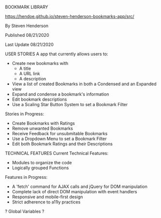 BOOKMARK LIBRARY


https://hendoe.github.io/steven-henderson-bookmarks-app/src/


By Steven Henderson

Published 08/21/2020

Last Update 08/21/2020

USER STORIES
A app that currently allows users to:
- Create new bookmarks with
    - A title
    - A URL link
    - A description
- View a list of created Bookmarks in both a Condensed and an Expanded view
- Expand and condense a bookmark's information
- Edit bookmark descriptions
- Use a Scaling Star Button System to set a Bookmark Filter

Stories in Progress:
- Create Bookmarks with Ratings
- Remove unwanted Bookmarks
- Receive Feedback for unsubmitable Bookmarks
- Use a Dropdown Menu to set a Bookmark Filter
- Edit both Bookmark Ratings and their Descriptions


TECHNICAL FEATURES
Current Technical Features:
- Modules to organize the code
- Logically grouped Functions

Features in Progress:
- A 'fetch' command for AJAX calls and jQuery for DOM manipulation
- Complete lack of direct DOM manipulation with event handlers
- Responsive and mobile-first design
- Strict adherence to a11ly practices

? Global Variables ?
